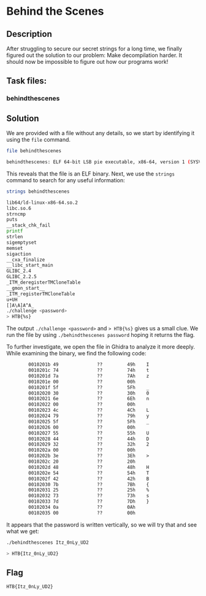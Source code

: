 # Behind the Scenes

## Description

After struggling to secure our secret strings for a long time, we finally figured out the solution to our problem: Make decompilation harder. It should now be impossible to figure out how our programs work!

## Task files:

### behindthescenes

## Solution

We are provided with a file without any details, so we start by identifying it using the ```file``` command.

```bash
file behindthescenes

behindthescenes: ELF 64-bit LSB pie executable, x86-64, version 1 (SYSV), dynamically linked, interpreter /lib64/ld-linux-x86-64.so.2, BuildID[sha1]=e60ae4c886619b869178148afd12d0a5428bfe18, for GNU/Linux 3.2.0, not stripped
```

This reveals that the file is an ELF binary. Next, we use the ```strings``` command to search for any useful information:

```bash
strings behindthescenes

lib64/ld-linux-x86-64.so.2
libc.so.6
strncmp
puts
__stack_chk_fail
printf
strlen
sigemptyset
memset
sigaction
__cxa_finalize
__libc_start_main
GLIBC_2.4
GLIBC_2.2.5
_ITM_deregisterTMCloneTable
__gmon_start__
_ITM_registerTMCloneTable
u+UH
[]A\A]A^A_
./challenge <password>
> HTB{%s}
```

The output ```./challenge <password>``` and ```> HTB{%s}``` gives us a small clue. We run the file by using ```./behindthescenes password``` hoping it returns the flag.

To further investigate, we open the file in Ghidra to analyze it more deeply. While examining the binary, we find the following code:

```nasm
        0010201b 49              ??         49h    I
        0010201c 74              ??         74h    t
        0010201d 7a              ??         7Ah    z
        0010201e 00              ??         00h
        0010201f 5f              ??         5Fh    _
        00102020 30              ??         30h    0
        00102021 6e              ??         6Eh    n
        00102022 00              ??         00h
        00102023 4c              ??         4Ch    L
        00102024 79              ??         79h    y
        00102025 5f              ??         5Fh    _
        00102026 00              ??         00h
        00102027 55              ??         55h    U
        00102028 44              ??         44h    D
        00102029 32              ??         32h    2
        0010202a 00              ??         00h
        0010202b 3e              ??         3Eh    >
        0010202c 20              ??         20h     
        0010202d 48              ??         48h    H
        0010202e 54              ??         54h    T
        0010202f 42              ??         42h    B
        00102030 7b              ??         7Bh    {
        00102031 25              ??         25h    %
        00102032 73              ??         73h    s
        00102033 7d              ??         7Dh    }
        00102034 0a              ??         0Ah
        00102035 00              ??         00h
```

It appears that the password is written vertically, so we will try that and see what we get:

```bash
./behindthescenes Itz_0nLy_UD2

> HTB{Itz_0nLy_UD2}
```

## Flag

```
HTB{Itz_0nLy_UD2}
```
